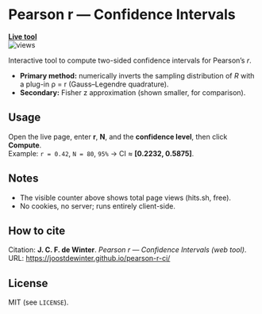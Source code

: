 # Pearson r — Confidence Intervals

[**Live tool**](https://joostdewinter.github.io/pearson-r-ci/)  
![views](https://hits.sh/joostdewinter.github.io/pearson-r-ci.svg?label=views)

Interactive tool to compute two-sided confidence intervals for Pearson’s *r*.

- **Primary method:** numerically inverts the sampling distribution of *R* with a plug-in ρ = r (Gauss–Legendre quadrature).  
- **Secondary:** Fisher z approximation (shown smaller, for comparison).

## Usage
Open the live page, enter **r**, **N**, and the **confidence level**, then click **Compute**.  
Example: `r = 0.42`, `N = 80`, `95%` → CI ≈ **[0.2232, 0.5875]**.

## Notes
- The visible counter above shows total page views (hits.sh, free).  
- No cookies, no server; runs entirely client-side.

## How to cite
Citation: **J. C. F. de Winter**. *Pearson r — Confidence Intervals (web tool)*.  
URL: https://joostdewinter.github.io/pearson-r-ci/

## License
MIT (see `LICENSE`).
